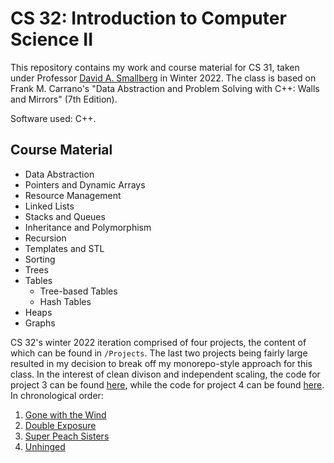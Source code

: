 # CS 32: Introduction to Computer Science II

This repository contains my work and course material for CS 31, taken under Professor [David A. Smallberg](https://samueli.ucla.edu/people/david-smallberg/) in Winter 2022. The class is based on Frank M. Carrano's "Data Abstraction and Problem Solving with C++: Walls and Mirrors" (7th Edition). 

Software used: C++.

## Course Material
- Data Abstraction
- Pointers and Dynamic Arrays
- Resource Management
- Linked Lists
- Stacks and Queues
- Inheritance and Polymorphism
- Recursion
- Templates and STL
- Sorting
- Trees
- Tables 
    - Tree-based Tables
    - Hash Tables
- Heaps
- Graphs

CS 32's winter 2022 iteration comprised of four projects, the content of which can be found in `/Projects`. The last two projects being fairly large resulted in my decision to break off my monorepo-style approach for this class. In the interest of clean divison and independent scaling, the code for project 3 can be found [here](https://github.com/namanmodani/SuperPeachSisters), while the code for project 4 can be found [here](https://github.com/namanmodani/Unhinged). In chronological order:

1. [Gone with the Wind](/Projects/Project%201/)
2. [Double Exposure](/Projects/Project%202/)
3. [Super Peach Sisters](https://github.com/namanmodani/SuperPeachSisters)
4. [Unhinged](https://github.com/namanmodani/Unhinged)